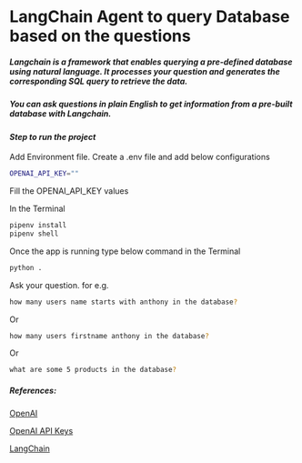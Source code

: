 # LangChain Agent to query Database based on the questions

##### Langchain is a framework that enables querying a pre-defined database using natural language. It processes your question and generates the corresponding SQL query to retrieve the data.

##### You can ask questions in plain English to get information from a pre-built database with Langchain.

#### _Step to run the project_

Add Environment file. Create a .env file and add below configurations
```sh
OPENAI_API_KEY=""
```
Fill the OPENAI_API_KEY values

In the Terminal 
```sh
pipenv install
pipenv shell
```

Once the app is running type below command in the Terminal
```sh
python .
```

Ask your question. for e.g.
```sh
how many users name starts with anthony in the database?
```

Or
```sh
how many users firstname anthony in the database?
```

Or
```sh
what are some 5 products in the database?
```


##### References:

[OpenAI](https://platform.openai.com/docs/introduction)

[OpenAI API Keys](https://platform.openai.com/api-keys)

[LangChain](https://python.langchain.com/docs/get_started/introduction)